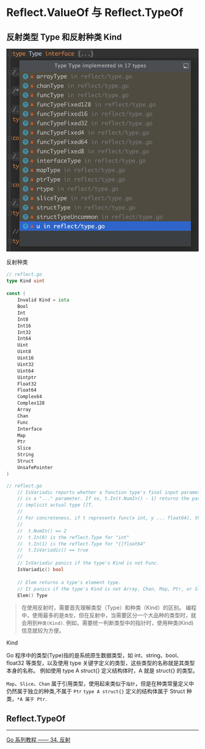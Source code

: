 # Reflect.ValueOf 与 Reflect.TypeOf

## 反射类型 Type 和反射种类 Kind

![反射类型](https://raw.githubusercontent.com/majunmin/image/master/img%E5%8F%8D%E5%B0%84%E7%B1%BB%E5%9E%8B.jpg)

反射种类
```go
// reflect.go
type Kind uint

const (
	Invalid Kind = iota
	Bool
	Int
	Int8
	Int16
	Int32
	Int64
	Uint
	Uint8
	Uint16
	Uint32
	Uint64
	Uintptr
	Float32
	Float64
	Complex64
	Complex128
	Array
	Chan
	Func
	Interface
	Map
	Ptr
	Slice
	String
	Struct
	UnsafePointer
)
```

```go
// reflect.go
	// IsVariadic reports whether a function type's final input parameter
	// is a "..." parameter. If so, t.In(t.NumIn() - 1) returns the parameter's
	// implicit actual type []T.
	//
	// For concreteness, if t represents func(x int, y ... float64), then
	//
	//	t.NumIn() == 2
	//	t.In(0) is the reflect.Type for "int"
	//	t.In(1) is the reflect.Type for "[]float64"
	//	t.IsVariadic() == true
	//
	// IsVariadic panics if the type's Kind is not Func.
	IsVariadic() bool

	// Elem returns a type's element type.
	// It panics if the type's Kind is not Array, Chan, Map, Ptr, or Slice.
	Elem() Type
```

> 在使用反射时，需要首先理解类型（Type）和种类（Kind）的区别。
> 编程中，使用最多的是`类型`，但在反射中，当需要区分一个大品种的类型时，就会用到`种类(Kind)`.
> 例如，需要统一判断类型中的指针时，使用种类(Kind)信息就较为方便。

Kind

Go 程序中的类型(Type)指的是系统原生数据类型，如 int、string、bool、float32 等类型，以及使用 type 关键字定义的类型，这些类型的名称就是其类型本身的名称。
 例如使用 type A struct{} 定义结构体时，A 就是 struct{} 的类型。
 
`Map`、`Slice`、`Chan` 属于引用类型，使用起来类似于`指针`，但是在种类常量定义中仍然属于独立的种类,不属于 `Ptr`
`type A struct{}` 定义的结构体属于 Struct 种类，`*A 属于 Ptr`.


 

## Reflect.TypeOf




----------------
[Go 系列教程 —— 34. 反射](https://studygolang.com/articles/13178)